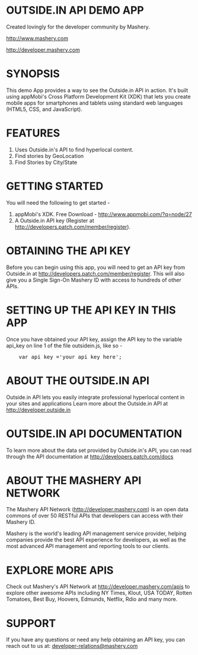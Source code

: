 OUTSIDE.IN API DEMO APP
==================================================================
Created lovingly for the developer community by Mashery.

http://www.mashery.com

http://developer.mashery.com


SYNOPSIS
==================================================================
This demo App provides a way to see the Outside.in API in action. 
It's built using appMobi's Cross Platform Development Kit (XDK) 
that lets you create mobile apps for smartphones and tablets using
standard web languages (HTML5, CSS, and JavaScript).



FEATURES
==================================================================
1. Uses Outside.in's API to find hyperlocal content.
2. Find stories by  GeoLocation
3. Find Stories by City/State



GETTING STARTED
==================================================================
You will need the following to get started -

1. appMobi's XDK. Free Download - http://www.appmobi.com/?q=node/27
2. A Outside.in API key (Register at http://developers.patch.com/member/register).



OBTAINING THE API KEY
==================================================================
Before you can begin using this app, you will need to get an API key 
from Outside.in at http://developers.patch.com/member/register. This will also 
give you a Single Sign-On Mashery ID with access to hundreds of other APIs.


SETTING UP THE API KEY IN THIS APP
==================================================================
Once you have obtained your API key, assign the API key to the 
variable api_key on line 1 of the file outsidein.js, like so -

<pre>
	var api_key ='your_api_key_here';
</pre>

ABOUT THE OUTSIDE.IN API
==================================================================
Outside.in API lets you easily integrate professional hyperlocal content in your sites and applications Learn more about the Outside.in API at http://developer.outside.in


OUTSIDE.IN API DOCUMENTATION
==================================================================
To learn more about the data set provided by Outside.in's API, you can read 
through the API documentation at http://developers.patch.com/docs


ABOUT THE MASHERY API NETWORK
==================================================================
The Mashery API Network (http://developer.mashery.com) is an open
data commons of over 50 RESTful APIs that developers can access 
with their Mashery ID.  

Mashery is the world's leading API management service provider, helping 
companies provide the best API experience for developers, as well as 
the most advanced API management and reporting tools to our clients. 


EXPLORE MORE APIS
==================================================================
Check out Mashery's API Network at http://developer.mashery.com/apis
to explore other awesome APIs including NY Times, Klout, USA TODAY, 
Rotten Tomatoes, Best Buy, Hoovers, Edmunds, Netflix, Rdio and many more. 


SUPPORT
==================================================================
If you have any questions or need any help obtaining an API key, 
you can reach out to us at: developer-relations@mashery.com
